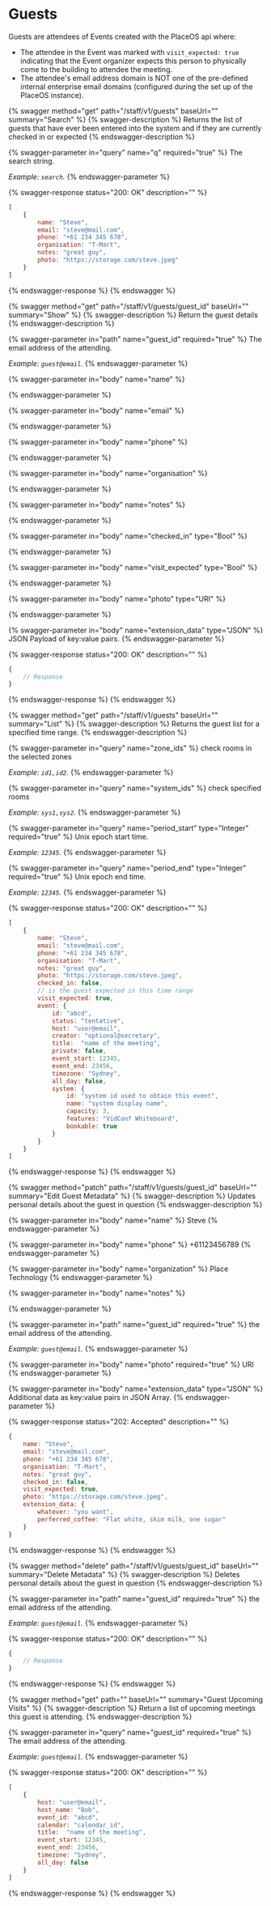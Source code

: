 # Guests

Guests are attendees of Events created with the PlaceOS api where:

* The attendee in the Event was marked with `visit_expected: true` indicating that the Event organizer expects this person to physically come to the building to attendee the meeting.
* The attendee's email address domain is NOT one of the pre-defined internal enterprise email domains (configured during the set up of the PlaceOS instance).

{% swagger method="get" path="/staff/v1/guests" baseUrl="" summary="Search" %}
{% swagger-description %}
Returns the list of guests that have ever been entered into the system and if they are currently checked in or expected
{% endswagger-description %}

{% swagger-parameter in="query" name="q" required="true" %}
The search string. 

_Example: `search`._
{% endswagger-parameter %}

{% swagger-response status="200: OK" description="" %}
```javascript
[
    {
        name: "Steve",
        email: "steve@mail.com",
        phone: "+61 234 345 678",
        organisation: "T-Mart",
        notes: "great guy",
        photo: "https://storage.com/steve.jpeg"
    }
]
```
{% endswagger-response %}
{% endswagger %}

{% swagger method="get" path="/staff/v1/guests/guest_id" baseUrl="" summary="Show" %}
{% swagger-description %}
Return the guest details
{% endswagger-description %}

{% swagger-parameter in="path" name="guest_id" required="true" %}
The email address of the attending. 

_Example: `guest@email`._
{% endswagger-parameter %}

{% swagger-parameter in="body" name="name" %}

{% endswagger-parameter %}

{% swagger-parameter in="body" name="email" %}

{% endswagger-parameter %}

{% swagger-parameter in="body" name="phone" %}

{% endswagger-parameter %}

{% swagger-parameter in="body" name="organisation" %}

{% endswagger-parameter %}

{% swagger-parameter in="body" name="notes" %}

{% endswagger-parameter %}

{% swagger-parameter in="body" name="checked_in" type="Bool" %}

{% endswagger-parameter %}

{% swagger-parameter in="body" name="visit_expected" type="Bool" %}

{% endswagger-parameter %}

{% swagger-parameter in="body" name="photo" type="URI" %}

{% endswagger-parameter %}

{% swagger-parameter in="body" name="extension_data" type="JSON" %}
JSON Payload of key:value pairs.
{% endswagger-parameter %}

{% swagger-response status="200: OK" description="" %}
```javascript
{
    // Response
}
```
{% endswagger-response %}
{% endswagger %}

{% swagger method="get" path="/staff/v1/guests" baseUrl="" summary="List" %}
{% swagger-description %}
Returns the guest list for a specified time range.
{% endswagger-description %}

{% swagger-parameter in="query" name="zone_ids" %}
check rooms in the selected zones

&#x20;_Example: `id1,id2`._
{% endswagger-parameter %}

{% swagger-parameter in="query" name="system_ids" %}
check specified rooms

&#x20;_Example: `sys1,sys2`._
{% endswagger-parameter %}

{% swagger-parameter in="query" name="period_start" type="Integer" required="true" %}
Unix epoch start time. 

_Example: `12345`._
{% endswagger-parameter %}

{% swagger-parameter in="query" name="period_end" type="Integer" required="true" %}
Unix epoch end time. 

_Example: `12345`._
{% endswagger-parameter %}

{% swagger-response status="200: OK" description="" %}
```javascript
[
    {
        name: "Steve",
        email: "steve@mail.com",
        phone: "+61 234 345 678",
        organisation: "T-Mart",
        notes: "great guy",
        photo: "https://storage.com/steve.jpeg",
        checked_in: false,
        // is the guest expected in this time range
        visit_expected: true,
        event: {
            id: "abcd",
            status: "tentative",
            host: "user@email",
            creator: "optional@secretary",
            title:  "name of the meeting",
            private: false,
            event_start: 12345,
            event_end: 23456,
            timezone: "Sydney",
            all_day: false,
            system: {
                id: "system id used to obtain this event",
                name: "system display name",
                capacity: 3,
                features: "VidConf Whiteboard",
                bookable: true
            }
        }
    }
]
```
{% endswagger-response %}
{% endswagger %}

{% swagger method="patch" path="/staff/v1/guests/guest_id" baseUrl="" summary="Edit Guest Metadata" %}
{% swagger-description %}
Updates personal details about the guest in question
{% endswagger-description %}

{% swagger-parameter in="body" name="name" %}
Steve
{% endswagger-parameter %}

{% swagger-parameter in="body" name="phone" %}
\+61123456789
{% endswagger-parameter %}

{% swagger-parameter in="body" name="organization" %}
Place Technology
{% endswagger-parameter %}

{% swagger-parameter in="body" name="notes" %}

{% endswagger-parameter %}

{% swagger-parameter in="path" name="guest_id" required="true" %}
the email address of the attending. 

_Example: `guest@email`._
{% endswagger-parameter %}

{% swagger-parameter in="body" name="photo" required="true" %}
URI
{% endswagger-parameter %}

{% swagger-parameter in="body" name="extension_data" type="JSON" %}
Additional data as key:value pairs in JSON Array.
{% endswagger-parameter %}

{% swagger-response status="202: Accepted" description="" %}
```javascript
{
    name: "Steve",
    email: "steve@mail.com",
    phone: "+61 234 345 678",
    organisation: "T-Mart",
    notes: "great guy",
    checked_in: false,
    visit_expected: true,
    photo: "https://storage.com/steve.jpeg",
    extension_data: {
        whatever: "you want",
        perferred_coffee: "Flat white, skim milk, one sugar"
    }
}
```
{% endswagger-response %}
{% endswagger %}

{% swagger method="delete" path="/staff/v1/guests/guest_id" baseUrl="" summary="Delete Metadata" %}
{% swagger-description %}
Deletes personal details about the guest in question
{% endswagger-description %}

{% swagger-parameter in="path" name="guest_id" required="true" %}
the email address of the attending. 

_Example: `guest@email`._
{% endswagger-parameter %}

{% swagger-response status="200: OK" description="" %}
```javascript
{
    // Response
}
```
{% endswagger-response %}
{% endswagger %}

{% swagger method="get" path="" baseUrl="" summary="Guest Upcoming Visits" %}
{% swagger-description %}
Return a list of upcoming meetings this guest is attending.
{% endswagger-description %}

{% swagger-parameter in="query" name="guest_id" required="true" %}
The email address of the attending. 

_Example: `guest@email`._
{% endswagger-parameter %}

{% swagger-response status="200: OK" description="" %}
```javascript
[
    {
        host: "user@email",
        host_name: "Bob",
        event_id: "abcd",
        calendar: "calendar_id",
        title:  "name of the meeting",
        event_start: 12345,
        event_end: 23456,
        timezone: "Sydney",
        all_day: false
    }
]
```
{% endswagger-response %}
{% endswagger %}

